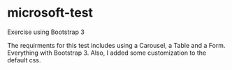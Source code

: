 # microsoft-test
Exercise using Bootstrap 3

The requirments for this test includes using a Carousel, a Table and a Form. Everything with Bootstrap 3. Also, I added some customization to the default css.
